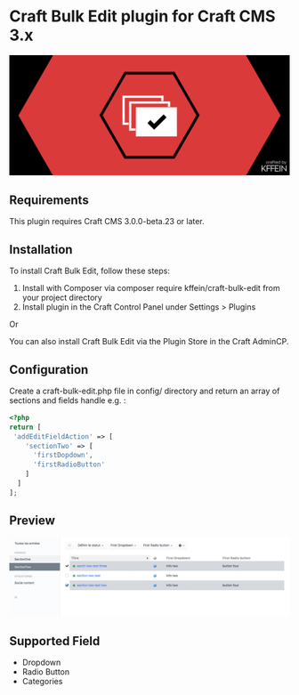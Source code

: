 # Craft Bulk Edit plugin for Craft CMS 3.x

![Screenshot](resources/img/header.png)

## Requirements

This plugin requires Craft CMS 3.0.0-beta.23 or later.

## Installation

To install Craft Bulk Edit, follow these steps:

1. Install with Composer via composer require kffein/craft-bulk-edit from your project directory
2. Install plugin in the Craft Control Panel under Settings > Plugins

Or

You can also install Craft Bulk Edit via the Plugin Store in the Craft AdminCP.

## Configuration

Create a craft-bulk-edit.php file in config/ directory and return an array of sections and fields handle e.g. :

```php
<?php
return [
 'addEditFieldAction' => [
    'sectionTwo' => [
      'firstDopdown',
      'firstRadioButton'
    ]
  ]
];
```

## Preview

![Screenshot](resources/img/preview.png)

## Supported Field

- Dropdown
- Radio Button
- Categories